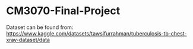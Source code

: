 # CM3070-Final-Project

Dataset can be found from:
https://www.kaggle.com/datasets/tawsifurrahman/tuberculosis-tb-chest-xray-dataset/data
